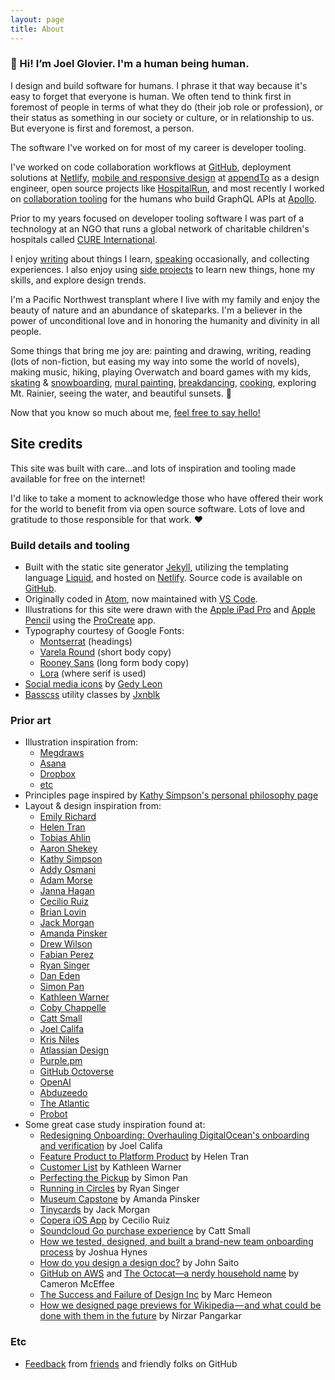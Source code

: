 ```yaml
---
layout: page
title: About
---
```


### 👋 Hi! I’m Joel Glovier. I'm a human being human.

I design and build software for humans. I phrase it that way because it's easy to forget that everyone is human. We often tend to think first in foremost of people in terms of what they do (their job role or profession), or their status as something in our society or culture, or in relationship to us. But everyone is first and foremost, a person.

The software I've worked on for most of my career is developer tooling.

I've worked on code collaboration workflows at [GitHub](https://blog.github.com/2016-12-07-introducing-review-requests/), deployment solutions at [Netlify](https://www.netlify.com/), [mobile and responsive design](/case-studies/appendto/implementing-the-responsive-redesign-of-time-com/) at [appendTo](http://appendto.com/) as a design engineer, open source projects like [HospitalRun](http://hospitalrun.io/), and most recently I worked on [collaboration tooling](https://www.apollographql.com/blog/announcement/platform/introducing-the-apollo-explorer/) for the humans who build GraphQL APIs at [Apollo](https://www.apollographql.com/).

Prior to my years focused on developer tooling software I was part of a technology at an NGO that runs a global network of charitable children's hospitals called [CURE International](http://cure.org/).

I enjoy [writing](/writing/) about things I learn, [speaking](http://github.com/jglovier/speaking) occasionally, and collecting experiences. I also enjoy using [side projects](/#projects) to learn new things, hone my skills, and explore design trends.

I'm a Pacific Northwest transplant where I live with my family and enjoy the beauty of nature and an abundance of skateparks. I'm a believer in the power of unconditional love and in honoring the humanity and divinity in all people. 

Some things that bring me joy are: painting and drawing, writing, reading (lots of non-fiction, but easing my way into some the world of novels), making music, hiking, playing Overwatch and board games with my kids, [skating](https://www.youtube.com/watch?v=FHG2lUYlUs8) & [snowboarding](/post-images/boyceparkrail.jpg), [mural painting](https://www.youtube.com/watch?v=SUqVSPFgMcw), [breakdancing](/post-images/bboy-jag.jpg), [cooking](http://joelglovier.com/writing/food/), exploring Mt. Rainier, seeing the water, and beautiful sunsets. 🌅

Now that you know so much about me, [feel free to say hello!](http://twitter.com/home?status=@jglovier%20Hi%20Joel!)

<h2 id="site-credits">Site credits</h2>

This site was built with care...and lots of inspiration and tooling made available for free on the internet!

I'd like to take a moment to acknowledge those who have offered their work for the world to benefit from via open source software. Lots of love and gratitude to those responsible for that work. ❤️

### Build details and tooling

- Built with the static site generator [Jekyll](https://jekyllrb.com/), utilizing the templating language [Liquid](http://shopify.github.io/liquid/), and hosted on [Netlify](https://www.netlify.com/). Source code is available on [GitHub](https://github.com/jglovier/jglovier.github.io/).
- Originally coded in [Atom](https://atom.io/), now maintained with [VS Code](https://code.visualstudio.com/).
- Illustrations for this site were drawn with the [Apple iPad Pro](https://amzn.to/2G25JTT) and [Apple Pencil](https://amzn.to/2G5h69G) using the [ProCreate](https://itunes.apple.com/us/app/procreate/id425073498?mt=8) app.
- Typography courtesy of Google Fonts:
  - [Montserrat](https://fonts.google.com/specimen/Montserrat) (headings)
  - [Varela Round](https://fonts.google.com/specimen/Varela+Round) (short body copy)
  - [Rooney Sans](https://typekit.com/fonts/rooney-sans) (long form body copy)
  - [Lora](https://fonts.google.com/specimen/Lora) (where serif is used)
- [Social media icons](https://creativemarket.com/gedy/21158-Vector-Social-Media-Icons-Bundle) by [Gedy Leon](https://creativemarket.com/gedy)
- [Basscss](http://basscss.com/) utility classes by [Jxnblk](http://jxnblk.com/)

### Prior art

- Illustration inspiration from:
  - [Megdraws](https://dribbble.com/megdraws)
  - [Asana](https://dribbble.com/asana)
  - [Dropbox](https://dribbble.com/dropbox)
  - [etc](https://dribbble.com/playnice/buckets/610835-Blobs)
- Principles page inspired by [Kathy Simpson's personal philosophy page](http://www.kathy.pm/philosophy)
- Layout & design inspiration from:
  - [Emily Richard](https://dribbble.com/emrichard)
  - [Helen Tran](http://helentran.com/)
  - [Tobias Ahlin](http://tobiasahlin.com/)
  - [Aaron Shekey](https://www.aaronshekey.com/)
  - [Kathy Simpson](http://www.kathy.pm/philosophy)
  - [Addy Osmani](https://addyosmani.com/)
  - [Adam Morse](http://mrmrs.cc/)
  - [Janna Hagan](http://jannalynnhagan.com/)
  - [Cecilio Ruiz](http://wintersunday.com/)
  - [Brian Lovin](https://brianlovin.com/)
  - [Jack Morgan](http://jackmorgan.com/)
  - [Amanda Pinsker](http://amandapinsker.com/)
  - [Drew Wilson](http://drewwilson.com/)
  - [Fabian Perez](https://deeplyoptional.com/)
  - [Ryan Singer](https://www.feltpresence.com/articles/)
  - [Dan Eden](https://daneden.me/portfolio/)
  - [Simon Pan](http://simonpan.com/)
  - [Kathleen Warner](http://kathleenwarner.me/)
  - [Coby Chappelle](http://cobyism.com/portfolio/)
  - [Catt Small](http://cattsmall.com/)
  - [Joel Califa](http://joelcalifa.com/)
  - [Kris Niles](http://www.krisniles.me/)
  - [Atlassian Design](https://atlassian.design/)
  - [Purple.pm](http://www.purple.pm/)
  - [GitHub Octoverse](https://octoverse.github.com/)
  - [OpenAI](https://openai.com/)
  - [Abduzeedo](https://abduzeedo.com/ui-inspiration-weeks-selections-outcrowd-nicola-baldo-and-more)
  - [The Atlantic](https://www.theatlantic.com/magazine/archive/2017/04/pleistocene-park/517779/)
  - [Probot](https://probot.github.io/apps/)
- Some great case study inspiration found at:
  - [Redesigning Onboarding: Overhauling DigitalOcean's onboarding and verification](http://joelcalifa.com/work/digitalocean-onboarding/) by Joel Califa
  - [Feature Product to Platform Product](http://helentran.com/case/shopifyplatform.html) by Helen Tran
  - [Customer List](http://kathleenwarner.me/customer) by Kathleen Warner
  - [Perfecting the Pickup](http://simonpan.com/work/amazon-prime-music/) by Simon Pan
  - [Running in Circles](https://m.signalvnoise.com/running-in-circles-aae73d79ce19) by Ryan Singer
  - [Museum Capstone](https://amandapinsker.com/museum.html) by Amanda Pinsker
  - [Tinycards](http://jackmorgan.com/tinycards-duolingo/) by Jack Morgan
  - [Copera iOS App](https://wintersunday.com/copera-ios-app) by Cecilio Ruiz
  - [Soundcloud Go purchase experience](http://cattsmall.com/portfolio/soundcloud-go-purchase/) by Catt Small
  - [How we tested, designed, and built a brand-new team onboarding process](https://uxdesign.cc/how-we-tested-designed-and-built-a-brand-new-team-onboarding-process-7d3f72f753c0) by Joshua Hynes
  - [How do you design a design doc?](https://medium.com/dropbox-design/how-do-you-design-a-design-doc-d7b2f1fa4a0c) by John Saito
  - [GitHub on AWS](http://cameronmcefee.com/work/github-on-aws/) and [The Octocat—a nerdy household name](http://cameronmcefee.com/work/the-octocat/) by Cameron McEffee
  - [The Success and Failure of Design Inc](https://hackernoon.com/the-success-and-failure-of-design-inc-99c07a93c8eb) by Marc Hemeon
  - [How we designed page previews for Wikipedia — and what could be done with them in the future](https://blog.wikimedia.org/2018/04/18/how-we-designed-page-previews-for-wikipedia/) by Nirzar Pangarkar

### Etc

- [Feedback](https://github.com/jglovier/jglovier.github.io/pull/70) from [friends](https://dribbble.com/emrichard) and friendly folks on GitHub
